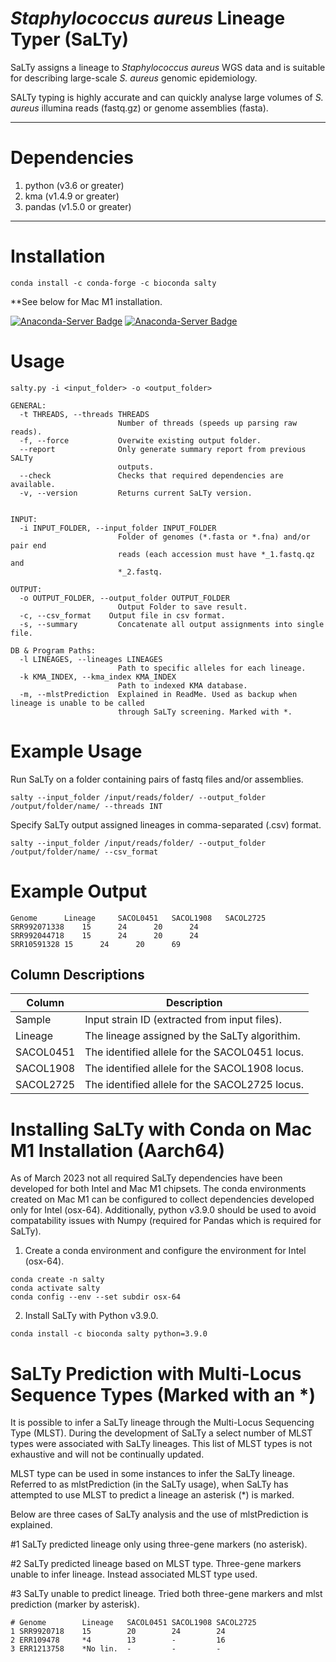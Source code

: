 # <i>Staphylococcus aureus</i> Lineage Typer (SaLTy)
SaLTy assigns a lineage to <i>Staphylococcus aureus</i> WGS data and is suitable for describing large-scale <i>S. aureus</i> genomic epidemiology.

SALTy typing is highly accurate and can quickly analyse large volumes of <i>S. aureus </i> illumina reads (fastq.gz) or genome assemblies (fasta).

---
# Dependencies
1. python (v3.6 or greater)
2. kma (v1.4.9 or greater)
3. pandas  (v1.5.0 or greater)

---

# Installation
```commandline
conda install -c conda-forge -c bioconda salty
```
**See below for Mac M1 installation.

[![Anaconda-Server Badge](https://anaconda.org/bioconda/salty/badges/downloads.svg)](https://anaconda.org/bioconda/salty)
[![Anaconda-Server Badge](https://anaconda.org/bioconda/salty/badges/version.svg)](https://anaconda.org/bioconda/salty)

# Usage
```commandline
salty.py -i <input_folder> -o <output_folder>

GENERAL:
  -t THREADS, --threads THREADS
                        Number of threads (speeds up parsing raw reads).
  -f, --force           Overwite existing output folder.
  --report              Only generate summary report from previous SALTy
                        outputs.
  --check               Checks that required dependencies are available.
  -v, --version         Returns current SaLTy version.


INPUT:
  -i INPUT_FOLDER, --input_folder INPUT_FOLDER
                        Folder of genomes (*.fasta or *.fna) and/or pair end
                        reads (each accession must have *_1.fastq.qz and
                        *_2.fastq.

OUTPUT:
  -o OUTPUT_FOLDER, --output_folder OUTPUT_FOLDER
                        Output Folder to save result.
  -c, --csv_format    Output file in csv format.
  -s, --summary         Concatenate all output assignments into single file.

DB & Program Paths:
  -l LINEAGES, --lineages LINEAGES
                        Path to specific alleles for each lineage.
  -k KMA_INDEX, --kma_index KMA_INDEX
                        Path to indexed KMA database.
  -m, --mlstPrediction  Explained in ReadMe. Used as backup when lineage is unable to be called
                        through SaLTy screening. Marked with *.
```


# Example Usage
Run SaLTy on a folder containing pairs of fastq files and/or assemblies.

```commandline
salty --input_folder /input/reads/folder/ --output_folder /output/folder/name/ --threads INT
```
Specify SaLTy output assigned lineages in comma-separated (.csv) format. 
```commandline
salty --input_folder /input/reads/folder/ --output_folder /output/folder/name/ --csv_format
```

# Example Output
````
Genome		Lineage		SACOL0451	SACOL1908	SACOL2725
SRR992071338	15		24		20		24
SRR992044718	15		24		20		24
SRR10591328	15		24		20		69
````

## Column Descriptions
| Column | Description |
| ----------- | ----------- |
|Sample|Input strain ID (extracted from input files).|
|Lineage|The lineage assigned by the SaLTy algorithim.|
|SACOL0451|The identified allele for the SACOL0451 locus.|
|SACOL1908|The identified allele for the SACOL1908 locus.|
|SACOL2725|The identified allele for the SACOL2725 locus.|

# Installing SaLTy with Conda on Mac M1 Installation (Aarch64)
As of March 2023 not all required SaLTy dependencies have been developed for both Intel and Mac M1 chipsets. 
The conda environments created on Mac M1 can be configured to collect dependencies developed only for Intel (osx-64).
Additionally, python v3.9.0 should be used to avoid compatability issues with Numpy (required for Pandas which is required for SaLTy).

1. Create a conda environment and configure the environment for Intel (osx-64).
```commandline
conda create -n salty
conda activate salty
conda config --env --set subdir osx-64
```

2. Install SaLTy with Python v3.9.0.
```commandline
conda install -c bioconda salty python=3.9.0
```

# SaLTy Prediction with Multi-Locus Sequence Types (Marked with an *)
It is possible to infer a SaLTy lineage through the Multi-Locus Sequencing Type (MLST). During the development of SaLTy a select number of MLST types were associated with SaLTy lineages. This list of MLST types is not exhaustive and will not be continually updated.


MLST type can be used in some instances to infer the SaLTy lineage. Referred to as mlstPrediction (in the SaLTy usage), when SaLTy has attempted to use MLST to predict a lineage an asterisk (*) is marked.


Below are three cases of SaLTy analysis and the use of mlstPrediction is explained.

#1 SaLTy predicted lineage only using three-gene markers (no asterisk).

#2 SaLTy predicted lineage based on MLST type. Three-gene markers unable to infer lineage. Instead associated MLST type used.

#3 SaLTy unable to predict lineage. Tried both three-gene markers and mlst prediction (marker by asterisk).

````
# Genome        Lineage   SACOL0451 SACOL1908 SACOL2725
1 SRR9920718    15        20        24        24
2 ERR109478     *4        13	    -	      16
3 ERR1213758    *No lin.  -         -         -
````

